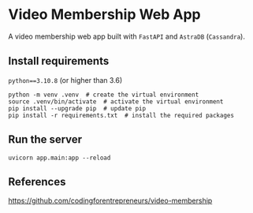 # Video Membership Web App
A video membership web app built with `FastAPI` and `AstraDB` (`Cassandra`).  

## Install requirements
`python==3.10.8` (or higher than 3.6)

```
python -m venv .venv  # create the virtual environment
source .venv/bin/activate  # activate the virtual environment
pip install --upgrade pip  # update pip
pip install -r requirements.txt  # install the required packages
```

## Run the server
```
uvicorn app.main:app --reload
```

## References
https://github.com/codingforentrepreneurs/video-membership
